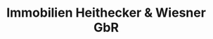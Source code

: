 ---
title: "Immobilien Heithecker & Wiesner GbR"
url: /lippstadt/immobilien-heithecker-und-wiesner-gbr/
shop: Immobilien
---